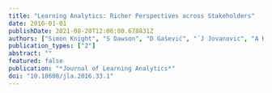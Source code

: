```yaml
---
title: "Learning Analytics: Richer Perspectives across Stakeholders"
date: 2016-01-01
publishDate: 2021-08-20T12:06:00.678831Z
authors: ["Simon Knight", "S Dawson", "D Gašević", "́ J Jovanovic", "A Hershkovitz"]
publication_types: ["2"]
abstract: ""
featured: false
publication: "*Journal of Learning Analytics*"
doi: "10.18608/jla.2016.33.1"
---
```


